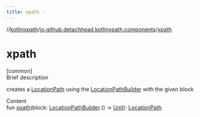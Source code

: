 ```yaml
---
title: xpath -
---
```

//[kotlinxpath](../index.md)/[io.github.detachhead.kotlinxpath.components](index.md)/[xpath](xpath.md)



# xpath  
[common]  
Brief description  


creates a [LocationPath](-location-path/index.md) using the [LocationPathBuilder](-location-path-builder/index.md) with the given block

  
Content  
fun [xpath](xpath.md)(block: [LocationPathBuilder](-location-path-builder/index.md).() -> [Unit](https://kotlinlang.org/api/latest/jvm/stdlib/kotlin/-unit/index.html)): [LocationPath](-location-path/index.md)  



